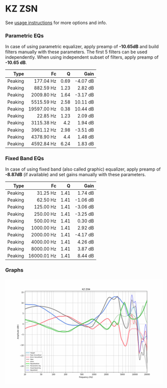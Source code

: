# KZ ZSN
See [usage instructions](https://github.com/jaakkopasanen/AutoEq#usage) for more options and info.

### Parametric EQs
In case of using parametric equalizer, apply preamp of **-10.65dB** and build filters manually
with these parameters. The first 5 filters can be used independently.
When using independent subset of filters, apply preamp of **-10.65 dB**.

| Type    | Fc          |    Q | Gain     |
|--------:|------------:|-----:|---------:|
| Peaking | 177.04 Hz   | 0.69 | -4.07 dB |
| Peaking | 882.59 Hz   | 1.23 | 2.82 dB  |
| Peaking | 2009.80 Hz  | 1.64 | -3.17 dB |
| Peaking | 5515.59 Hz  | 2.58 | 10.11 dB |
| Peaking | 19597.00 Hz | 0.38 | 10.44 dB |
| Peaking | 22.85 Hz    | 1.23 | 2.09 dB  |
| Peaking | 3115.38 Hz  | 4.2  | 1.94 dB  |
| Peaking | 3961.12 Hz  | 2.98 | -3.51 dB |
| Peaking | 4378.90 Hz  | 4.4  | 1.48 dB  |
| Peaking | 4592.84 Hz  | 6.24 | 1.83 dB  |

### Fixed Band EQs
In case of using fixed band (also called graphic) equalizer, apply preamp of **-8.87dB**
(if available) and set gains manually with these parameters.

| Type    | Fc          |    Q | Gain     |
|--------:|------------:|-----:|---------:|
| Peaking | 31.25 Hz    | 1.41 | 1.74 dB  |
| Peaking | 62.50 Hz    | 1.41 | -1.06 dB |
| Peaking | 125.00 Hz   | 1.41 | -3.06 dB |
| Peaking | 250.00 Hz   | 1.41 | -3.25 dB |
| Peaking | 500.00 Hz   | 1.41 | 0.30 dB  |
| Peaking | 1000.00 Hz  | 1.41 | 2.92 dB  |
| Peaking | 2000.00 Hz  | 1.41 | -4.17 dB |
| Peaking | 4000.00 Hz  | 1.41 | 4.26 dB  |
| Peaking | 8000.00 Hz  | 1.41 | 3.87 dB  |
| Peaking | 16000.01 Hz | 1.41 | 8.44 dB  |

### Graphs
![](./KZ%20ZSN.png)